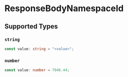 # ResponseBodyNamespaceId


## Supported Types

### `string`

```typescript
const value: string = "<value>";
```

### `number`

```typescript
const value: number = 7046.44;
```

